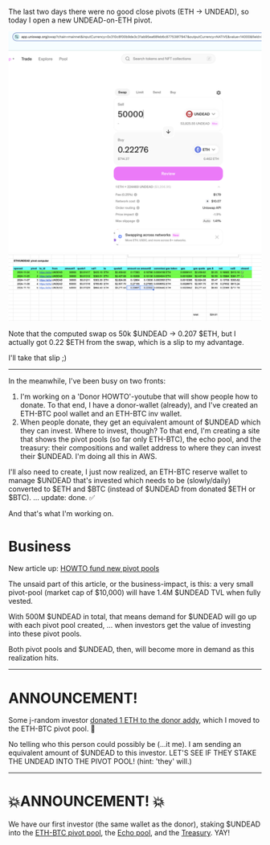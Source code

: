 The last two days there were no good close pivots (ETH -> UNDEAD), so today I open a new UNDEAD-on-ETH pivot.

![Open UNDEAD-on-ETH pivot](imgs/01a-uniswap.png)
![Record into spreadsheet](imgs/01b-open-undead-pivot.png)

Note that the computed swap os 50k $UNDEAD -> 0.207 $ETH, but I actually got 0.22 $ETH from the swap, which is a slip to my advantage.

I'll take that slip ;) 

---

In the meanwhile, I've been busy on two fronts:

1. I'm working on a 'Donor HOWTO'-youtube that will show people how to donate. To that end, I have a donor-wallet (already), and I've created an ETH-BTC pool wallet and an ETH-BTC inv wallet.
2. When people donate, they get an equivalent amount of $UNDEAD which they can invest. Where to invest, though? To that end, I'm creating a site that shows the pivot pools (so far only ETH-BTC), the echo pool, and the treasury: their compositions and wallet address to where they can invest their $UNDEAD. I'm doing all this in AWS. 

I'll also need to create, I just now realized, an ETH-BTC reserve wallet to manage $UNDEAD that's invested which needs to be (slowly/daily) converted to $ETH and $BTC (instead of $UNDEAD from donated $ETH or $BTC). ... update: done. ✅

And that's what I'm working on.

# Business

New article up: [HOWTO fund new pivot pools](../../../../articles/funding-pools.md)

The unsaid part of this article, or the business-impact, is this: a very small pivot-pool (market cap of $10,000) will have 1.4M $UNDEAD TVL when fully vested.

With 500M $UNDEAD in total, that means demand for $UNDEAD will go up with each pivot pool created, ... when investors get the value of investing into these pivot pools.

Both pivot pools and $UNDEAD, then, will become more in demand as this realization hits.

---

# ANNOUNCEMENT!

Some j-random investor [donated 1 ETH to the donor addy](https://etherscan.io/tx/0x82e5ef04ecb2ac4be117ffc6f2310a1eeb714fdf0ae1bb84bca756e25f0d0532), which I moved to the ETH-BTC pivot pool. 🎉

No telling who this person could possibly be (...it me). I am sending an equivalent amount of $UNDEAD to this investor. LET'S SEE IF THEY STAKE THE UNDEAD INTO THE PIVOT POOL! (hint: 'they' will.)

---

# 💥ANNOUNCEMENT! 💥

We have our first investor (the same wallet as the donor), staking $UNDEAD into the [ETH-BTC pivot pool](https://etherscan.io/tx/0x0fa812412c1c04027400d403377cffcad35879645b7157990790083fe6f2d8dd), the [Echo pool](https://etherscan.io/tx/0xe859c75f33772fd93de58357cb42a14daa092b7e71e0f56f1eae1bd23264ac3a), and the [Treasury](https://etherscan.io/tx/0x68fc732b4e95726a3f5d4b71a0649ca348f85a9db85fa91a53b0f2f52dbfacbf). YAY! 
